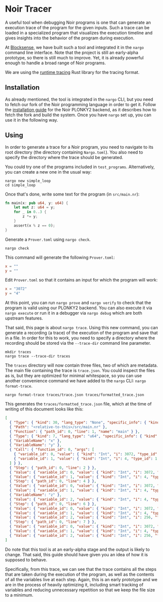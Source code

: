 # Noir Tracer

A useful tool when debugging Noir programs is one that can generate an
execution trace of the program for the given inputs. Such a trace can be loaded
in a specialized program that visualizes the execution timeline and gives
insights into the behavior of the program during execution.

At [Blocksense](blocksense.network), we have built such a tool and integrated
it in the `nargo` command line interface. Note that the project is still an
early-alpha prototype, so there is still much to improve. Yet, it is already
powerful enough to handle a broad range of Noir programs.

We are using the [runtime
tracing](https://github.com/metacraft-labs/runtime_tracing) Rust library for
the tracing format.

## Installation

As already mentioned, the tool is integrated in the `nargo` CLI, but you need
to fetch our fork of the Noir programming language in order to get it. Follow
the [installation
guide](https://noir.blocksense.network/noir_plonky2_backend/getting_started#installation)
for the Noir PLONKY2 backend, as it describes how to fetch the fork and build
the system. Once you have `nargo` set up, you can use it in the following way.

## Using

In order to generate a trace for a Noir program, you need to navigate to its
root directory (the directory containing `Nargo.toml`). You also need to
specify the directory where the trace should be generated.

You could try one of the programs included in `test_programs`. Alternatively,
you can create a new one in the usual way:

```
nargo new simple_loop
cd simple_loop
```

Once that's done, write some text for the program (in `src/main.nr`):

```Rust
fn main(x: pub u64, y: u64) {
    let mut z: u64 = y;
    for _ in 0..3 {
        z *= y;
    }
    assert(x % z == 0);
}
```

Generate a `Prover.toml` using `nargo check`.

```
nargo check
```

This command will generate the following `Prover.toml`:

```toml
x = ""
y = ""
```

Edit `Prover.toml` so that it contains an input for which the program will work:

```toml
x = "3072"
y = "4"
```

At this point, you can run `nargo prove` and `nargo verify` to check that the
program is valid using our PLONKY2 backend. You can also execute it via `nargo
execute` or run it in a debugger via `nargo debug` which are both upstream
features.

That said, this page is about `nargo trace`. Using this new command, you can
generate a recording (a trace) of the execution of the program and save that in
a file. In order for this to work, you need to specify a directory where the
recording should be stored via the `--trace-dir` command line parameter.

```
mkdir traces
nargo trace --trace-dir traces
```

The `traces` directory will now contain three files, two of which are metadata.
The main file containing the trace is `trace.json`. You could inspect the files
as is, but they are optimized for minimal whitespace, so you can use another
convenience command we have added to the `nargo` CLI: `nargo format-trace`.

```
nargo format-trace traces/trace.json traces/formatted_trace.json
```

This generates the `traces/formatted_trace.json` file, which at the time of
writing of this document looks like this:

```json
[
  { "Type": { "kind": 30, "lang_type": "None", "specific_info": { "kind": "None" } } },
  { "Path": "<relative-to-this>/src/main.nr" },
  { "Function": { "path_id": 0, "line": 1, "name": "main" } },
  { "Type": { "kind": 7, "lang_type": "u64", "specific_info": { "kind": "None" } } },
  { "VariableName": "x" },
  { "VariableName": "y" },
  { "Call": { "function_id": 0, "args": [
    { "variable_id": 0, "value": { "kind": "Int", "i": 3072, "type_id": 1 } },
    { "variable_id": 1, "value": { "kind": "Int", "i": 4, "type_id": 1 } }
  ] } },
  { "Step": { "path_id": 0, "line": 2 } },
  { "Value": { "variable_id": 0, "value": { "kind": "Int", "i": 3072, "type_id": 1 } } },
  { "Value": { "variable_id": 1, "value": { "kind": "Int", "i": 4, "type_id": 1 } } },
  { "Step": { "path_id": 0, "line": 4 } },
  { "Value": { "variable_id": 0, "value": { "kind": "Int", "i": 3072, "type_id": 1 } } },
  { "Value": { "variable_id": 1, "value": { "kind": "Int", "i": 4, "type_id": 1 } } },
  { "VariableName": "z" },
  { "Value": { "variable_id": 2, "value": { "kind": "Int", "i": 4, "type_id": 1 } } },
  { "Step": { "path_id": 0, "line": 6 } },
  { "Value": { "variable_id": 0, "value": { "kind": "Int", "i": 3072, "type_id": 1 } } },
  { "Value": { "variable_id": 1, "value": { "kind": "Int", "i": 4, "type_id": 1 } } },
  { "Value": { "variable_id": 2, "value": { "kind": "Int", "i": 256, "type_id": 1 } } },
  { "Step": { "path_id": 0, "line": 7 } },
  { "Value": { "variable_id": 0, "value": { "kind": "Int", "i": 3072, "type_id": 1 } } },
  { "Value": { "variable_id": 1, "value": { "kind": "Int", "i": 4, "type_id": 1 } } },
  { "Value": { "variable_id": 2, "value": { "kind": "Int", "i": 256, "type_id": 1 } } }
]
```

Do note that this tool is at an early-alpha stage and the output is likely to
change. That said, this guide should have given you an idea of how it is
supposed to behave.

Specifically, from this trace, we can see that the trace contains all the steps
that are taken during the execution of the program, as well as the contents of
all the variables live at each step. Again, this is an early prototype and we
are in the process of heavily optimizing it, including smart tracking of
variables and reducing unnecessary repetition so that we keep the file size to
a minimum.
